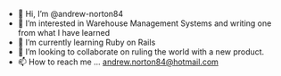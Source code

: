 - 👋 Hi, I’m @andrew-norton84
- 👀 I’m interested in Warehouse Management Systems and writing one from what I have learned
- 🌱 I’m currently learning Ruby on Rails
- 💞️ I’m looking to collaborate on ruling the world with a new product.
- 📫 How to reach me ... andrew.norton84@hotmail.com

<!---
andrew-norton84/andrew-norton84 is a ✨ special ✨ repository because its `README.md` (this file) appears on your GitHub profile.
You can click the Preview link to take a look at your changes.
--->
